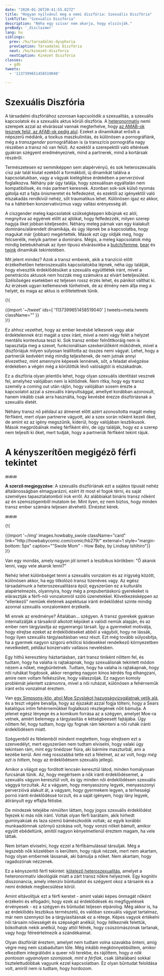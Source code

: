 ```yaml
---
date: "2020-01-26T20:41:55.827Z"
title: "Hogyan nyilvánul meg a nemi diszfória: Szexuális Diszfória"
linkTitle: "Szexuális Diszfória"
description: "Néha egy szivar nem akarja, hogy elszívják."
preBody: '_disclaimer'
lang: hu
siblings:
  prev: /hu/tarsadalmi-dysphoria
  prevCaption: Társadalmi Diszfória
  next: /hu/kinezet-diszforia
  nextCaption: Kinézet Diszfória
classes:
  - gdb
tweets:
  - '1137399651458519040'

---
```


# Szexuális Diszfória

A társadalmi diszfóriához szorosan kapcsolódik a szexualitás, a szexuális kapcsolatok és a szexuális aktus körüli diszfória. A [heteronormatív](https://hu.wikipedia.org/wiki/Heteronormativit%C3%A1s) nemi szerepek azzal az elvárással vannak megterhelve, hogy [az AMAB-ok lesznek felül, az AFAB-ok pedig alul](https://hu.wikipedia.org/wiki/Top_%C3%A9s_bottom_a_szexben). Ezeket a dinamikákat erősíti a népszerű médiánk, a toxikus maszkulinitás, és különösen a pornográfiánk, még a *transzgender* pornográfiában is (a transz/cis pornográfia nagy részében a transz nő van felül). Az ezektől a szerepektől való eltérések gyakran szégyent eredményeznek, mind a partnerek, mind a kortársak részéről.

Természetesen ez semmiképpen sem alapérvényû, és sok heteroszexuális cisz pár talál kiutat ezekből a formákból, új dinamikát találva a kapcsolatukban, vagy a vágyak kielégítése érdekében a perverzióval foglalkozva. Néhány pár úgy találja, hogy szexuálisan egyáltalán nem kompatibilisek, és más partnert keresnek. Azonban sok-sok külső nyomás gátolja ezt a fajta önismeretet és felfedezést, és ezektől az igényektől való elszakadás rendkívül nehéz, sőt traumatikus lehet. Különösen igaz ez akkor, ha a háttérben konzervativizmus vagy vallási erényesség áll.

A ciszgender meleg kapcsolatok szükségképpen kibújnak ez alól, megnyitva az egyének előtt az ajtókat, hogy felfedezzék, milyen szerep hagyja őket jobban kiteljesedni. Néhány meleg párnak van egy kialakult domináns/alárendelt dinamikája, és úgy lépnek be a kapcsolatba, hogy magukat már (jobban) megértették. Mások ezt úgy oldják meg, hogy felcserélik, melyik partner a domináns. Mégis, a meleg kapcsolatok még mindig belebukhatnak az ilyen típusú elvárásokba a [butch/femme](https://en.wikipedia.org/wiki/Butch_and_femme), [bear](https://en.wikipedia.org/wiki/Bear_(gay_culture)) és [twink](https://en.wikipedia.org/wiki/Twink_(gay_slang)) dinamikák tekintetében.

Mit jelent mindez? Azok a transz emberek, akik a tranzíció előtt érzékelhetően heteroszexuális kapcsolatokba lépnek, néha úgy találják, hogy elveszítik érdeklődésüket a szexuális együttlétek iránt, mivel a penetrációs aktusok nem hozzák meg számukra az elvárt beteljesülést. Szélsőséges esetekben ez teljesen rossz érzés lehet, és pánikot válthat ki. Az érzések ugyan kellemesnek tűnhetnek, de az élmény nem állja meg a helyét, és maga az aktus is erőltetettnek tűnik.

{!{ <div class="gutter">{{import '~/tweet' ids=[
    '1137399651458519040'
] tweets=meta.tweets className="" }}</div> }!}

Ez ahhoz vezethet, hogy az ember kevésbé lelkesnek vagy akár érdektelennek érzi magát a szex iránt, mivel a nemi vágy felét a helyzet mentális kontextusa teszi ki. Sok transz ember felnőttkoráig nem is tapasztalja meg a szexet, funkcionálisan szexkerülőként működnek, mivel a diszfóriájuk milyen súlyosan leállította az összes nemi vágyat. Lehet, hogy a partnerük kedvéért még mindig teljesítenek, de nem jutnak annyi élvezethez, mint amennyire képesek lennének, sőt, a feladat elvégzése érdekében a végén még a körülöttük lévő valóságtól is elszakadnak.

Ez a diszfória olyan jelentős lehet, hogy olyan szexuális identitást vesznek fel, amelyhez valójában nem is kötődnek. Nem ritka, hogy egy transz személy a coming out után rájön, hogy valójában sosem érezte a kapcsolatot azzal a szexuális irányultsággal, amellyel korábban azonosult, hanem inkább csak arra használta, hogy kevésbé érezze diszfóriásnak a szexuális életét.

Néhány transz nő például az átmenet előtt azért azonosította magát meleg férfiként, mert olyan partnerre vágyott, aki a szex során nőként kezeli őket, de amint ez az igény megszűnik, kiderül, hogy valójában leszbikusok. Mások megpróbálnak meleg férfiként élni, de úgy találják, hogy ez a szerep nem teljesíti ki őket, mert tudják, hogy a partnerük férfiként tekint rájuk.

# A kényszerítõen megigézõ férfi tekintet

æææ<div class="cw"><p><strong>A szerző megjegyzése</strong>: A szexuális diszfóriának ezt a sajátos típusát nehéz általánosságban elmagyarázni, ezért itt most el fogok térni, és saját személyes tapasztalatomból írok erről. Az alábbiakat bináris transz nőként az én szemszögemből mutatom be. Mint ilyen, ez nem biztos, hogy minden transz ember számára teljesen átvehető. Elnézést kérek.</p></div>æææ

{!{
<div class="gutter flex">
{{import '~/img' images.howbaby_swole className="card" link="http://howbabycomic.com/comic/hb279/" external=1 style="margin-bottom: 5px" caption="&quot;Swole Mom&quot; - How Baby, by Lindsay Ishihiro"}}
</div>
}!}

Van egy mondás, amely nagyon jól ismert a leszbikus körökben: "Ő akarok lenni, vagy vele akarok lenni?"

Nehéz lehet különbséget tenni a szexuális vonzalom és az irigység között, különösen akkor, ha egy titkolózó transz tizenéves vagy. Az egész társadalmunk a heteroszexualitásra épül; egyszerűen ez a kulturális alapértelmezés, olyannyira, hogy még a prepubertáskorú gyerekeket is elárasztják a férfi-női vonzalomról szóló üzenetekkel. Következésképpen az "ellenkező" neműek életének aspektusai iránti érdeklődést szinte mindig azonnal szexuális vonzalomként érzékelik.

Mi ennek az eredménye? Általában... szégyen. A transz gyerekek gyakran internalizálják a társaikról alkotott képüket a valódi nemük alapján, és az ember nem tárgyiasítja az egyenrangú társait. Így a gyermeket motiválja, hogy elrejtse ezeket az érdeklődéseket abból a vágyból, hogy ne lássák, hogy ilyen szexuális tárgyiasításban vesz részt. Ezt még tovább súlyosbítja, ha a gyermek nagyon szigorú erkölcsi kódexekkel rendelkező környezetben nevelkedett, például konzervatív vallásos nevelésben.

Egy hithû keresztény háztartásban, zárt transz tiniként nőttem fel, és tudtam, hogy ha valaha is rajtakapnak, hogy szexuálisnak tekintett módon nézem a nőket, megbüntetnek. Tudtam, hogy ha valaha is rajtakapnak, hogy női ruhákat fogdosok, akkor rengeteg nagyon kínos kérdés fog elhangzani, amire nem voltam felkészülve, hogy válaszoljak. Ez nagyon komoly problémát jelentett számomra, mivel a női ruházat, különösen a fehérneműk iránt erős vonzalmat éreztem.

Van [egy Simpsons-klip, ahol Moe Szyslakot hazugságvizsgálatnak vetik alá](https://www.youtube.com/watch?v=iQGwrK_yDEg), és a teszt végére bevallja, hogy az éjszakát azzal fogja tölteni, hogy a Sears katalógus intim fehérneműkkel foglalkozó részlegének nőit bámulja. A jelenet egész lényege és a komikum forrása az a szégyen, amelyet Moe-ra vetnek, amiért belemegy a tárgyiasítás e kétségbeesett fajtájába. Úgy nőttem fel, hogy tudtam, hogy így fognak rám tekinteni a női ruhák iránti érdeklődésem miatt.

Szégyenből és félelemből mindent megtettem, hogy elrejtsem ezt a szenvedélyt, mert egyszerűen nem tudtam elviselni, hogy valaki úgy tekintsen rám, mint egy tinédzser fiúra, aki bármire maszturbál, ami a kezébe kerül. Ami még rosszabbá tette ezt a félelmet, az az volt, hogy *még azt is hittem*, hogy az érdeklődésem szexuális jellegű.

Amikor a világot egy fordított lencsén keresztül látod, minden homályosan furcsának tűnik. Az, hogy megértsem a nők iránti érdeklődésemet, a szexuális vágyon keresztül volt, és így minden női érdeklődésem szexuális vággyá torzultak. Az a vágyam, hogy menyasszony legyek, menyasszonyi perverzióvá alakult át, a vágyam, hogy gyermekem legyen, a terhességi pornó iránti érdeklődéssé torzult, és a saját igényem, hogy lány legyek, átirányult egy effajta fétisbe.

De mindezek tetejébe *rémülten* láttam, hogy jogos szexuális érdeklődést fejezek ki más nők iránt. Voltak olyan férfi barátaim, akik hírhedt guminyakúak és laza szemű bámészkodók voltak; az egyik korábbi munkaadómnak szörnyű szokása volt, hogy vonzó nőket bámult, amikor együtt ebédeltünk, amitől nagyon kényelmetlenül éreztem magam, ha vele láttak.

Nem bírtam elviselni, hogy ezzel a férfibámulással társuljak. Még a legszebb nők közelében is kerültem, hogy rájuk nézzek, mert nem akartam, hogy olyan embernek lássanak, aki bámulja a nőket. Nem akartam, hogy ragadozónak nézzenek.

Ez a kényszerítő férfi tekintet: [kötelező heteroszexualitás](https://en.wikipedia.org/wiki/Compulsory_heterosexuality), amelyet a heteronormatív ideológiák miatt a zárt transz nőkre helyeznek. Egy kognitív disszonancia, amely intenzív bűntudatot és szégyent okoz a társaink és a nemi érdekek megbecsülése körül.

Amint eltávolítjuk ezt a férfi keretet - amint valaki képes önmagát nőként érzékelni és elfogadni, hogy ezek az érdeklődések és megfigyelések érvényesek - ez a szégyen és bűntudat teljesen elpárolog. Még akkor is, ha az érdeklődés leszbikus természetű, és valóban szexuális vágyat tartalmaz, már nem szennyezi be a tárgyiasításnak ez a rétege. Képes vagyok értékelni női társaim nőiességét és szépségét anélkül, hogy ítélkeznék felettük, bókolhatok nekik anélkül, hogy attól félnék, hogy csúszómászónak tartanak, vagy hogy félreértelmezik a szándékaimat.

Olyan diszfóriát éreztem, amelyet nem tudtam volna szavakba önteni, amíg végre meg nem szabadultam tőle. Még inkább megkönnyebbültem, amikor elkezdtem integrálódni a queer női terekbe, és rájöttem, hogy _a nők pontosan ugyanolyan szomjasak, mint a férfiak_, csak (általában) sokkal tisztelettudóbbak vagyunk ezzel kapcsolatban. Ez olyan bűntudat feloldása volt, amiről nem is tudtam, hogy hordozom.
